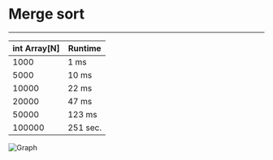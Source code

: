 Merge sort
==============
-----
|  int Array[N]  | Runtime       | 
|----------------|---------------|
| 1000           | 1 ms           |
| 5000           | 10 ms          |
| 10000          | 22 ms          |
| 20000          | 47 ms       |
| 50000          | 123 ms       |
| 100000         | 251 sec.     |

![Graph](http://ipic.su/img/img7/fs/Snimok.1491331801.jpg)